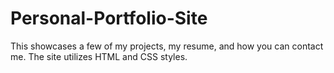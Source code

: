 # Personal-Portfolio-Site
This showcases a few of my projects, my resume, and how you can contact me. The site utilizes HTML and CSS styles. 

